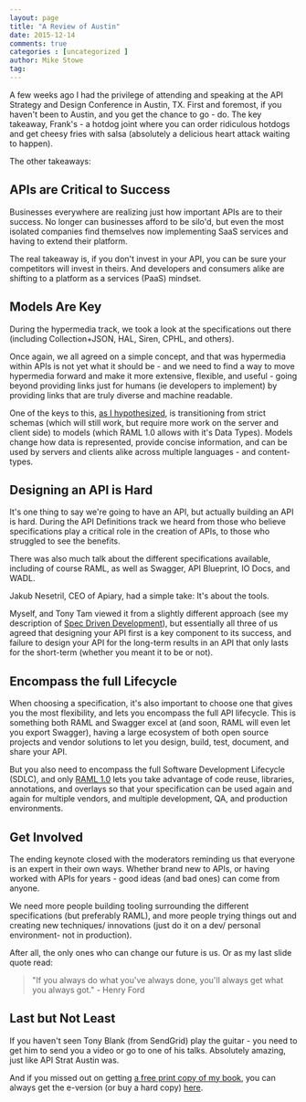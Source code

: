 ```yaml
---
layout: page
title: "A Review of Austin"
date: 2015-12-14
comments: true
categories : [uncategorized ]
author: Mike Stowe
tag:
---
```


A few weeks ago I had the privilege of attending and speaking at the API Strategy and Design Conference in Austin, TX. First and foremost, if you haven't been to Austin, and you get the chance to go - do. The key takeaway, Frank's - a hotdog joint where you can order ridiculous hotdogs and get cheesy fries with salsa (absolutely a delicious heart attack waiting to happen).

The other takeaways:

## APIs are Critical to Success

Businesses everywhere are realizing just how important APIs are to their success. No longer can businesses afford to be silo'd, but even the most isolated companies find themselves now implementing SaaS services and having to extend their platform.

The real takeaway is, if you don't invest in your API, you can be sure your competitors will invest in theirs. And developers and consumers alike are shifting to a platform as a services (PaaS) mindset.

## Models Are Key

During the hypermedia track, we took a look at the specifications out there (including Collection+JSON, HAL, Siren, CPHL, and others).

Once again, we all agreed on a simple concept, and that was hypermedia within APIs is not yet what it should be - and we need to find a way to move hypermedia forward and make it more extensive, flexible, and useful - going beyond providing links just for humans (ie developers to implement) by providing links that are truly diverse and machine readable.

One of the keys to this, [as I hypothesized][1], is transitioning from strict schemas (which will still work, but require more work on the server and client side) to models (which RAML 1.0 allows with it's Data Types). Models change how data is represented, provide concise information, and can be used by servers and clients alike across multiple languages - and content-types.

 [1]: http://www.slideshare.net/mikestowe/rest-to-the-future

## Designing an API is Hard

It's one thing to say we're going to have an API, but actually building an API is hard. During the API Definitions track we heard from those who believe specifications play a critical role in the creation of APIs, to those who struggled to see the benefits.

There was also much talk about the different specifications available, including of course RAML, as well as Swagger, API Blueprint, IO Docs, and WADL.

Jakub Nesetril, CEO of Apiary, had a simple take: It's about the tools.

Myself, and Tony Tam viewed it from a slightly different approach (see my description of [Spec Driven Development][2]), but essentially all three of us agreed that designing your API first is a key component to its success, and failure to design your API for the long-term results in an API that only lasts for the short-term (whether you meant it to be or not).

 [2]: http://www.mikestowe.com/2014/11/what-is-spec-driven-development.php

## Encompass the full Lifecycle

When choosing a specification, it's also important to choose one that gives you the most flexibility, and lets you encompass the full API lifecycle. This is something both RAML and Swagger excel at (and soon, RAML will even let you export Swagger), having a large ecosystem of both open source projects and vendor solutions to let you design, build, test, document, and share your API.

But you also need to encompass the full Software Development Lifecycle (SDLC), and only [RAML 1.0][3] lets you take advantage of code reuse, libraries, annotations, and overlays so that your specification can be used again and again for multiple vendors, and multiple development, QA, and production environments.

 [3]: http://www.slideshare.net/mikestowe/raml-10-release

## Get Involved

The ending keynote closed with the moderators reminding us that everyone is an expert in their own ways. Whether brand new to APIs, or having worked with APIs for years - good ideas (and bad ones) can come from anyone.

We need more people building tooling surrounding the different specifications (but preferably RAML), and more people trying things out and creating new techniques/ innovations (just do it on a dev/ personal environment- not in production).

After all, the only ones who can change our future is us. Or as my last slide quote read:

> "If you always do what you've always done, you'll always get what you always got." - Henry Ford

## Last but Not Least

If you haven't seen Tony Blank (from SendGrid) play the guitar - you need to get him to send you a video or go to one of his talks. Absolutely amazing, just like API Strat Austin was.

And if you missed out on getting [a free print copy of my book][4], you can always get the e-version (or buy a hard copy) [here][5].

 [4]: https://twitter.com/mamund/status/667837522500677632
 [5]: http://www.mikestowe.com/books